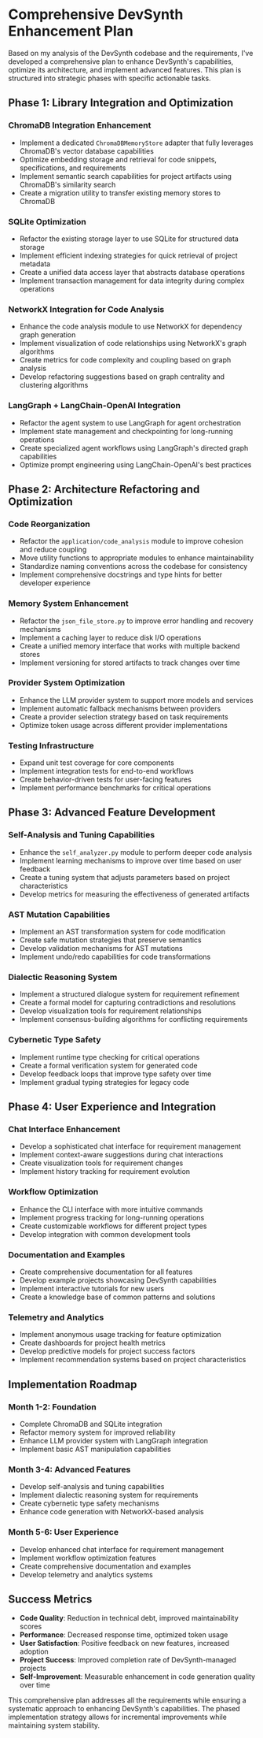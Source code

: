 

# Comprehensive DevSynth Enhancement Plan

Based on my analysis of the DevSynth codebase and the requirements, I've developed a comprehensive plan to enhance DevSynth's capabilities, optimize its architecture, and implement advanced features. This plan is structured into strategic phases with specific actionable tasks.

## Phase 1: Library Integration and Optimization

### ChromaDB Integration Enhancement
- Implement a dedicated `ChromaDBMemoryStore` adapter that fully leverages ChromaDB's vector database capabilities
- Optimize embedding storage and retrieval for code snippets, specifications, and requirements
- Implement semantic search capabilities for project artifacts using ChromaDB's similarity search
- Create a migration utility to transfer existing memory stores to ChromaDB

### SQLite Optimization
- Refactor the existing storage layer to use SQLite for structured data storage
- Implement efficient indexing strategies for quick retrieval of project metadata
- Create a unified data access layer that abstracts database operations
- Implement transaction management for data integrity during complex operations

### NetworkX Integration for Code Analysis
- Enhance the code analysis module to use NetworkX for dependency graph generation
- Implement visualization of code relationships using NetworkX's graph algorithms
- Create metrics for code complexity and coupling based on graph analysis
- Develop refactoring suggestions based on graph centrality and clustering algorithms

### LangGraph + LangChain-OpenAI Integration
- Refactor the agent system to use LangGraph for agent orchestration
- Implement state management and checkpointing for long-running operations
- Create specialized agent workflows using LangGraph's directed graph capabilities
- Optimize prompt engineering using LangChain-OpenAI's best practices

## Phase 2: Architecture Refactoring and Optimization

### Code Reorganization
- Refactor the `application/code_analysis` module to improve cohesion and reduce coupling
- Move utility functions to appropriate modules to enhance maintainability
- Standardize naming conventions across the codebase for consistency
- Implement comprehensive docstrings and type hints for better developer experience

### Memory System Enhancement
- Refactor the `json_file_store.py` to improve error handling and recovery mechanisms
- Implement a caching layer to reduce disk I/O operations
- Create a unified memory interface that works with multiple backend stores
- Implement versioning for stored artifacts to track changes over time

### Provider System Optimization
- Enhance the LLM provider system to support more models and services
- Implement automatic fallback mechanisms between providers
- Create a provider selection strategy based on task requirements
- Optimize token usage across different provider implementations

### Testing Infrastructure
- Expand unit test coverage for core components
- Implement integration tests for end-to-end workflows
- Create behavior-driven tests for user-facing features
- Implement performance benchmarks for critical operations

## Phase 3: Advanced Feature Development

### Self-Analysis and Tuning Capabilities
- Enhance the `self_analyzer.py` module to perform deeper code analysis
- Implement learning mechanisms to improve over time based on user feedback
- Create a tuning system that adjusts parameters based on project characteristics
- Develop metrics for measuring the effectiveness of generated artifacts

### AST Mutation Capabilities
- Implement an AST transformation system for code modification
- Create safe mutation strategies that preserve semantics
- Develop validation mechanisms for AST mutations
- Implement undo/redo capabilities for code transformations

### Dialectic Reasoning System
- Implement a structured dialogue system for requirement refinement
- Create a formal model for capturing contradictions and resolutions
- Develop visualization tools for requirement relationships
- Implement consensus-building algorithms for conflicting requirements

### Cybernetic Type Safety
- Implement runtime type checking for critical operations
- Create a formal verification system for generated code
- Develop feedback loops that improve type safety over time
- Implement gradual typing strategies for legacy code

## Phase 4: User Experience and Integration

### Chat Interface Enhancement
- Develop a sophisticated chat interface for requirement management
- Implement context-aware suggestions during chat interactions
- Create visualization tools for requirement changes
- Implement history tracking for requirement evolution

### Workflow Optimization
- Enhance the CLI interface with more intuitive commands
- Implement progress tracking for long-running operations
- Create customizable workflows for different project types
- Develop integration with common development tools

### Documentation and Examples
- Create comprehensive documentation for all features
- Develop example projects showcasing DevSynth capabilities
- Implement interactive tutorials for new users
- Create a knowledge base of common patterns and solutions

### Telemetry and Analytics
- Implement anonymous usage tracking for feature optimization
- Create dashboards for project health metrics
- Develop predictive models for project success factors
- Implement recommendation systems based on project characteristics

## Implementation Roadmap

### Month 1-2: Foundation
- Complete ChromaDB and SQLite integration
- Refactor memory system for improved reliability
- Enhance LLM provider system with LangGraph integration
- Implement basic AST manipulation capabilities

### Month 3-4: Advanced Features
- Develop self-analysis and tuning capabilities
- Implement dialectic reasoning system for requirements
- Create cybernetic type safety mechanisms
- Enhance code generation with NetworkX-based analysis

### Month 5-6: User Experience
- Develop enhanced chat interface for requirement management
- Implement workflow optimization features
- Create comprehensive documentation and examples
- Develop telemetry and analytics systems

## Success Metrics

- **Code Quality**: Reduction in technical debt, improved maintainability scores
- **Performance**: Decreased response time, optimized token usage
- **User Satisfaction**: Positive feedback on new features, increased adoption
- **Project Success**: Improved completion rate of DevSynth-managed projects
- **Self-Improvement**: Measurable enhancement in code generation quality over time

This comprehensive plan addresses all the requirements while ensuring a systematic approach to enhancing DevSynth's capabilities. The phased implementation strategy allows for incremental improvements while maintaining system stability.